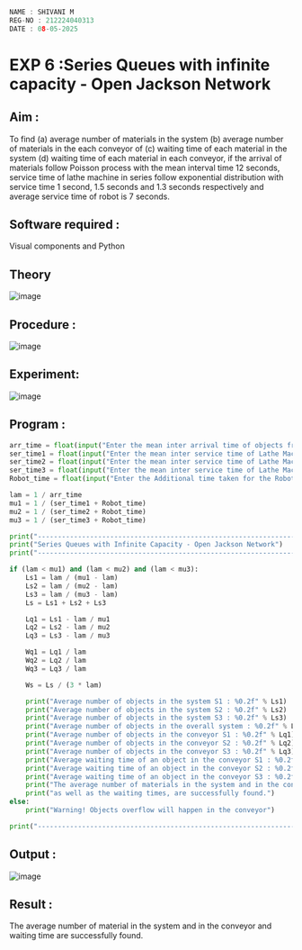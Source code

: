 ```c
NAME : SHIVANI M
REG-NO : 212224040313
DATE : 08-05-2025
```
# EXP 6 :Series Queues with infinite capacity - Open Jackson Network

## Aim :
To find (a) average number of materials in the system (b) average number of materials in the each conveyor of (c) waiting time of each material in the system (d) waiting time of each material in each conveyor, if the arrival  of materials follow Poisson process with the mean interval time 12 seconds, service time of  lathe machine in series follow exponential distribution  with service time  1 second, 1.5 seconds and 1.3 seconds respectively and average service time of robot is 7 seconds.

## Software required :
Visual components and Python

## Theory

![image](https://user-images.githubusercontent.com/103921593/203239736-7b81f599-71a8-4ae7-b63e-5d98acd9ea54.png)


## Procedure :

![image](https://user-images.githubusercontent.com/103921593/203239789-bc870dce-6727-487b-a0e2-4fc3f5114889.png)


## Experiment:
![image](https://github.com/user-attachments/assets/eb976ca9-1ba5-4ff3-8404-a70eadc8f1c1)



## Program :
```python
arr_time = float(input("Enter the mean inter arrival time of objects from Feeder (in secs): "))
ser_time1 = float(input("Enter the mean inter service time of Lathe Machine 1 (in secs): "))
ser_time2 = float(input("Enter the mean inter service time of Lathe Machine 2 (in secs): "))
ser_time3 = float(input("Enter the mean inter service time of Lathe Machine 3 (in secs): "))
Robot_time = float(input("Enter the Additional time taken for the Robot (in secs): "))

lam = 1 / arr_time
mu1 = 1 / (ser_time1 + Robot_time)
mu2 = 1 / (ser_time2 + Robot_time)
mu3 = 1 / (ser_time3 + Robot_time)

print("-----------------------------------------------------------------------")
print("Series Queues with Infinite Capacity - Open Jackson Network")
print("-----------------------------------------------------------------------")

if (lam < mu1) and (lam < mu2) and (lam < mu3):
    Ls1 = lam / (mu1 - lam)
    Ls2 = lam / (mu2 - lam)
    Ls3 = lam / (mu3 - lam)
    Ls = Ls1 + Ls2 + Ls3

    Lq1 = Ls1 - lam / mu1
    Lq2 = Ls2 - lam / mu2
    Lq3 = Ls3 - lam / mu3

    Wq1 = Lq1 / lam
    Wq2 = Lq2 / lam
    Wq3 = Lq3 / lam

    Ws = Ls / (3 * lam)

    print("Average number of objects in the system S1 : %0.2f" % Ls1)
    print("Average number of objects in the system S2 : %0.2f" % Ls2)
    print("Average number of objects in the system S3 : %0.2f" % Ls3)
    print("Average number of objects in the overall system : %0.2f" % Ls)
    print("Average number of objects in the conveyor S1 : %0.2f" % Lq1)
    print("Average number of objects in the conveyor S2 : %0.2f" % Lq2)
    print("Average number of objects in the conveyor S3 : %0.2f" % Lq3)
    print("Average waiting time of an object in the conveyor S1 : %0.2f secs" % Wq1)
    print("Average waiting time of an object in the conveyor S2 : %0.2f secs" % Wq2)
    print("Average waiting time of an object in the conveyor S3 : %0.2f secs" % Wq3)
    print("The average number of materials in the system and in the conveyors,")
    print("as well as the waiting times, are successfully found.")
else:
    print("Warning! Objects overflow will happen in the conveyor")

print("----------------------------------------------------------------------")
```


## Output :
![image](https://github.com/user-attachments/assets/8abd2b90-51c7-4466-911e-b43e435d6ea5)


## Result :
The average number of material in the system and in the conveyor and waiting time are
successfully found.

